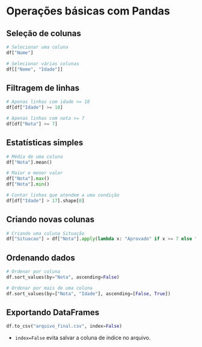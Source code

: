 # Operações básicas com Pandas

## Seleção de colunas
```python
# Selecionar uma coluna
df["Nome"]

# Selecionar várias colunas
df[["Nome", "Idade"]]
```

## Filtragem de linhas
```python
# Apenas linhas com idade >= 18
df[df["Idade"] >= 18]

# Apenas linhas com nota >= 7
df[df["Nota"] >= 7]
```

## Estatísticas simples
```python
# Média de uma coluna
df["Nota"].mean()

# Maior e menor valor
df["Nota"].max()
df["Nota"].min()

# Contar linhas que atendem a uma condição
df[df["Idade"] > 17].shape[0]
```

## Criando novas colunas
```python
# Criando uma coluna Situação
df["Situacao"] = df["Nota"].apply(lambda x: "Aprovado" if x >= 7 else "Reprovado")
```

## Ordenando dados
```python
# Ordenar por coluna
df.sort_values(by="Nota", ascending=False)

# Ordenar por mais de uma coluna
df.sort_values(by=["Nota", "Idade"], ascending=[False, True])
```

## Exportando DataFrames
```python
df.to_csv("arquivo_final.csv", index=False)
```
- `index=False` evita salvar a coluna de índice no arquivo.
